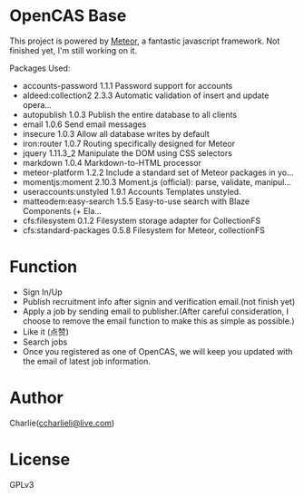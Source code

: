 # OpenCAS Base

This project is powered by [Meteor](https://www.meteor.com), a fantastic javascript framework.
Not finished yet, I'm still working on it.

Packages Used:
- accounts-password      1.1.1  Password support for accounts
- aldeed:collection2     2.3.3  Automatic validation of insert and update opera...
- autopublish            1.0.3  Publish the entire database to all clients
- email                  1.0.6  Send email messages
- insecure               1.0.3  Allow all database writes by default
- iron:router            1.0.7  Routing specifically designed for Meteor
- jquery                 1.11.3_2  Manipulate the DOM using CSS selectors
- markdown               1.0.4  Markdown-to-HTML processor
- meteor-platform        1.2.2  Include a standard set of Meteor packages in yo...
- momentjs:moment        2.10.3  Moment.js (official): parse, validate, manipul...
- useraccounts:unstyled  1.9.1  Accounts Templates unstyled.
- matteodem:easy-search  1.5.5  Easy-to-use search with Blaze Components (+ Ela...
- cfs:filesystem         0.1.2  Filesystem storage adapter for CollectionFS
- cfs:standard-packages  0.5.8  Filesystem for Meteor, collectionFS



# Function
- Sign In/Up
- Publish recruitment info after signin and verification email.(not finish yet)
- Apply a job by sending email to publisher.(After careful consideration, I choose to remove the email function to make this as simple as possible.)
- Like it (点赞)
- Search jobs
- Once you registered as one of OpenCAS, we will keep you updated with the email of latest job information.


# Author

Charlie(ccharlieli@live.com)

# License

GPLv3
